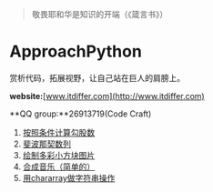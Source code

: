>敬畏耶和华是知识的开端（《箴言书》）

# ApproachPython

赏析代码，拓展视野，让自己站在巨人的肩膀上。

**website:**[www.itdiffer.com](http://www.itdiffer.com)

**QQ group:**26913719(Code Craft)

1. [按照条件计算勾股数](./pythagorean/)
2. [斐波那契数列](./fibonacci/)
3. [绘制多彩小方块图片](./mergeimages/)
4. [合成音乐（简单的）](./synmusic/)
5. [用chararray做字符串操作](./numpystr/)

